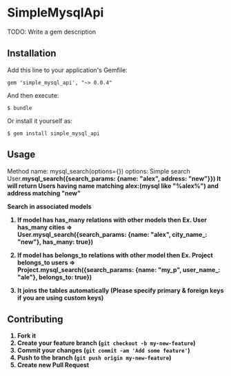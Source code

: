 # SimpleMysqlApi

TODO: Write a gem description

## Installation

Add this line to your application's Gemfile:

    gem 'simple_mysql_api', "~> 0.0.4"

And then execute:

    $ bundle

Or install it yourself as:

    $ gem install simple_mysql_api

## Usage

Method name: mysql_search(options={})
options:
Simple search
    User.<b>mysql_search<b>({search_params: {name: "alex", address: "new"}})
    It will return Users having name matching alex:(mysql like "%alex%") and address matching "new"
    
Search in associated models
 1. If model has has_many relations with other models then
    Ex. User has_many cities =><br/>
    User.mysql_search({search_params: {name: "alex", city_name_: "new"}, has_many: true})
 2. If model has belongs_to relations with other model then
    Ex. Project belongs_to users =><br/>
    Project.mysql_search({search_params: {name: "my_p", user_name_: "ale"}, belongs_to: true})
 
 3. It joins the tables automatically (Please specify primary & foreign keys if you are using custom keys)
 

## Contributing

1. Fork it
2. Create your feature branch (`git checkout -b my-new-feature`)
3. Commit your changes (`git commit -am 'Add some feature'`)
4. Push to the branch (`git push origin my-new-feature`)
5. Create new Pull Request

